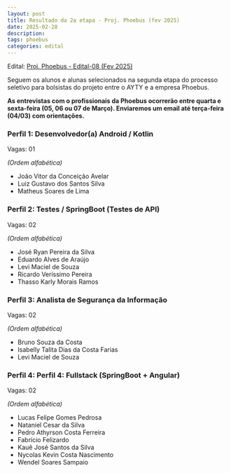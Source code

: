 ```yaml
---
layout: post
title: Resultado da 2a etapa - Proj. Phoebus (fev 2025)
date: 2025-02-28
description: 
tags: phoebus
categories: edital
---
```


Edital: [Proj. Phoebus - Edital-08 (Fev 2025)](https://ayty.org/editais/2025-02-11-phoebus-edital/)

Seguem os alunos e alunas selecionados na segunda etapa do processo seletivo para bolsistas do projeto entre o AYTY e a empresa Phoebus.

**As entrevistas com o profissionais da Phoebus ocorrerão entre quarta e sexta-feira (05, 06 ou 07 de Março). Enviaremos um email até terça-feira (04/03) com orientações.**


### Perfil 1: Desenvolvedor(a) Android / Kotlin

Vagas: 01

*(Ordem alfabética)*

- João Vitor da Conceição Avelar
- Luiz Gustavo dos Santos Silva
- Matheus Soares de Lima

### Perfil 2: Testes / SpringBoot (Testes de API)

Vagas: 02

*(Ordem alfabética)*

- José Ryan Pereira da Silva
- Eduardo Alves de Araújo 
- Levi Maciel de Souza
- Ricardo Veríssimo Pereira
- Thasso Karly Morais Ramos

### Perfil 3: Analista de Segurança da Informação

Vagas: 02

*(Ordem alfabética)*

- Bruno Souza da Costa
- Isabelly Talita Dias da Costa Farias
- Levi Maciel de Souza

### Perfil 4: Perfil 4: Fullstack (SpringBoot + Angular)

Vagas: 02

*(Ordem alfabética)*

- Lucas Felipe Gomes Pedrosa
- Nataniel Cesar da Silva 
- Pedro Athyrson Costa Ferreira
- Fabrício Felizardo
- Kauê José Santos da Silva
- Nycolas Kevin Costa Nascimento
- Wendel Soares Sampaio
